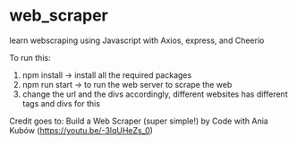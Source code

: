 # web_scraper
learn webscraping using Javascript with Axios, express, and Cheerio

To run this:
1. npm install -> install all the required packages
2. npm run start -> to run the web server to scrape the web
3. change the url and the divs accordingly, different websites has different tags and divs for this


Credit goes to: Build a Web Scraper (super simple!) by Code with Ania Kubów (https://youtu.be/-3lqUHeZs_0)
